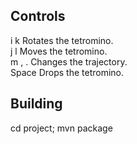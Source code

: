 Controls
--------
i k		Rotates the tetromino.  
j l		Moves the tetromino.  
m , .	Changes the trajectory.  
Space	Drops the tetromino.  


Building
--------
cd project; mvn package
